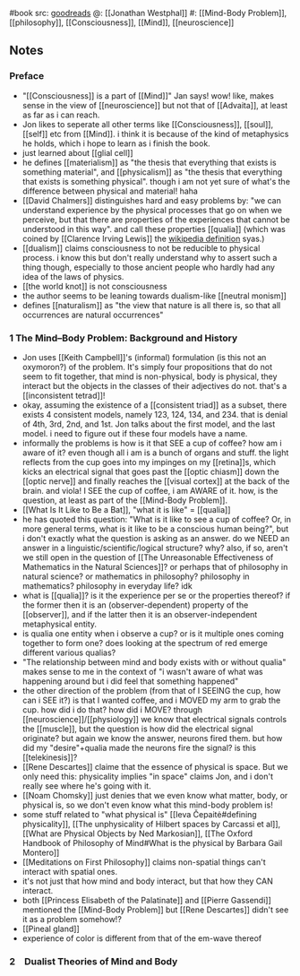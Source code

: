 #book 
src: [goodreads]()
@: [[Jonathan Westphal]]
#: [[Mind-Body Problem]], [[philosophy]], [[Consciousness]], [[Mind]], [[neuroscience]]

## Notes
### Preface
- "[[Consciousness]] is a part of [[Mind]]" Jan says! wow! like, makes sense in the view of [[neuroscience]] but not that of [[Advaita]], at least as far as i can reach.
- Jon likes to seperate all other terms like [[Consciousness]], [[soul]], [[self]] etc from [[Mind]]. i think it is because of the kind of metaphysics he holds, which i hope to learn as i finish the book.
- just learned about [[glial cell]]
- he defines [[materialism]] as "the thesis that everything that exists is something material", and [[physicalism]] as "the thesis that everything that exists is something physical". though i am not yet sure of what's the difference between physical and material! haha
- [[David Chalmers]] distinguishes hard and easy problems by: "we can understand experience by the physical processes that go on when we perceive, but that there are properties of the experiences that cannot be understood in this way". and call these properties [[qualia]] (which was coined by [[Clarence Irving Lewis]] the [wikipedia definition](https://en.wikipedia.org/wiki/Qualia#Definitions) syas.)
- [[dualism]] claims consciousness to not be reducible to physical process. i know this but don't really understand why to assert such a thing though, especially to those ancient people who hardly had any idea of the laws of physics.
- [[the world knot]] is not consciousness
- the author seems to be leaning towards dualism-like [[neutral monism]]
- defines [[naturalism]] as "the view that nature is all there is, so that all occurrences are natural occurrences"
### 1 The Mind–Body Problem: Background and History
- Jon uses [[Keith Campbell]]'s (informal) formulation (is this not an oxymoron?) of the problem. It's simply four propositions that do not seem to fit together, that mind is non-physical, body is physical, they interact but the objects in the classes of their adjectives do not. that's a [[inconsistent tetrad]]! 
- okay, assuming the existence of a [[consistent triad]] as a subset, there exists 4 consistent models, namely 123, 124, 134, and 234. that is denial of 4th, 3rd, 2nd, and 1st. Jon talks about the first model, and the last model. i need to figure out if these four models have a name. 
- informally the problems is how is it that SEE a cup of coffee? how am i aware of it? even though all i am is a bunch of organs and stuff. the light reflects from the cup goes into my impinges on my [[retina]]s, which kicks an electrical signal that goes past the [[optic chiasm]] down the [[optic nerve]] and finally reaches the [[visual cortex]] at the back of the brain. and viola! I SEE the cup of coffee, i am AWARE of it. how, is the question, at least as part of the [[Mind-Body Problem]].
- [[What Is It Like to Be a Bat]], "what it is like" = [[qualia]]
- he has quoted this question: "What is it like to see a cup of coffee? Or, in more general terms, what is it like to be a conscious human being?", but i don't exactly what the question is asking as an answer. do we NEED an answer in a linguistic/scientific/logical structure? why? also, if so, aren't we still open in the question of [[The Unreasonable Effectiveness of Mathematics in the Natural Sciences]]? or perhaps that of philosophy in natural science? or mathematics in philosophy? philosophy in mathematics? philosophy in everyday life? idk
- what is [[qualia]]? is it the experience per se or the properties thereof? if the former then it is an (observer-dependent) property of the [[observer]], and if the latter then it is an observer-independent metaphysical entity. 
- is qualia one entity when i observe a cup? or is it multiple ones coming together to form one? does looking at the spectrum of red emerge different various qualias?
- "The relationship between mind and body exists with or without qualia" makes sense to me in the context of "i wasn't aware of what was happening around but i did feel that something happened"
- the other direction of the problem (from that of I SEEING the cup, how can i SEE it?) is that I wanted coffee, and i MOVED my arm to grab the cup. how did i do that? how did i MOVE? through [[neuroscience]]/[[physiology]] we know that electrical signals controls the [[muscle]], but the question is how did the electrical signal originate? but again we know the answer, neurons fired them. but how did my "desire"+qualia made the neurons fire the signal? is this [[telekinesis]]? 
- [[Rene Descartes]] claime that the essence of physical is space. But we only need this: physicality implies "in space" claims Jon, and i don't really see where he's going with it.
- [[Noam Chomsky]] just denies that we even know what matter, body, or physical is, so we don't even know what this mind-body problem is!
- some stuff related to "what physical is" [[Ieva Čepaitė#defining physicality]], [[The unphysicality of Hilbert spaces by Carcassi et al]], [[What are Physical Objects by Ned Markosian]], [[The Oxford Handbook of Philosophy of Mind#What is the physical by Barbara Gail Montero]]
- [[Meditations on First Philosophy]] claims non-spatial things can't interact with spatial ones.
- it's not just that how mind and body interact, but that how they CAN interact.
- both [[Princess Elisabeth of the Palatinate]] and [[Pierre Gassendi]] mentioned the [[Mind-Body Problem]] but [[Rene Descartes]] didn't see it as a problem somehow!?
- [[Pineal gland]]
- experience of color is different from that of the em-wave thereof
### 2 Dualist Theories of Mind and Body
